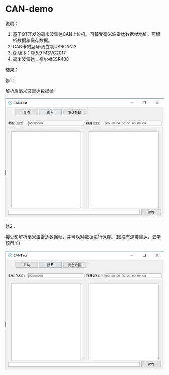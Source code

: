 # CAN-demo

说明：

1. 基于QT开发的毫米波雷达CAN上位机，可接受毫米波雷达数据帧地址，可解析数据和保存数据。
2. CAN卡的型号:周立功USBCAN 2
3. Qt版本：Qt5.9 MSVC2017
4. 毫米波雷达：德尔福ESR408







结果：



修1：

解析后毫米波雷达数据帧

![0](https://github.com/Xiao-Hu-Z/CAN-demo/blob/master/result_pic/1.png)



修2：

接受和解析毫米波雷达数据帧，并可以对数据进行保存。(图没有连接雷达，去学校再加)



![](https://github.com/Xiao-Hu-Z/CAN-demo/blob/master/result_pic/1.png)
